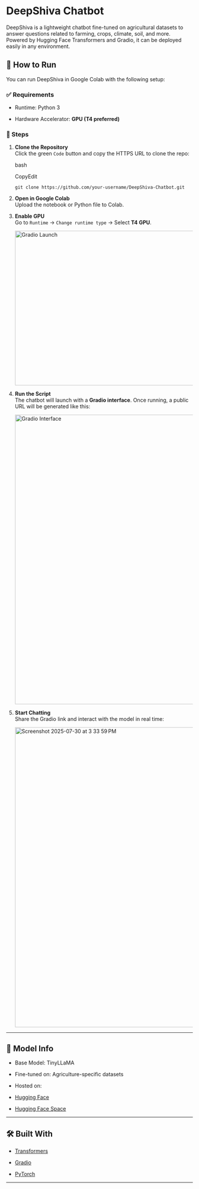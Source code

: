 DeepShiva Chatbot
====================

DeepShiva is a lightweight chatbot fine-tuned on agricultural datasets to answer questions related to farming, crops, climate, soil, and more. Powered by Hugging Face Transformers and Gradio, it can be deployed easily in any environment.

🚀 How to Run
-------------

You can run DeepShiva in Google Colab with the following setup:

### ✅ Requirements

-   Runtime: Python 3

-   Hardware Accelerator: **GPU (T4 preferred)**

### 🧪 Steps

1.  **Clone the Repository**\
    Click the green `Code` button and copy the HTTPS URL to clone the repo:

    bash

    CopyEdit

    `git clone https://github.com/your-username/DeepShiva-Chatbot.git`

2.  **Open in Google Colab**\
    Upload the notebook or Python file to Colab.

3.  **Enable GPU**\
    Go to `Runtime` → `Change runtime type` → Select **T4 GPU**.
    
    <img width="556" height="417" alt="Gradio Launch" src="https://github.com/user-attachments/assets/289f7aeb-b0dc-4184-a83d-c4206b7b028a" />

5.  **Run the Script**\
    The chatbot will launch with a **Gradio interface**. Once running, a public URL will be generated like this:
    
    <img width="1439" height="781" alt="Gradio Interface" src="https://github.com/user-attachments/assets/5a71e5bb-0019-437f-b476-4e00e0f2b3dc" />
    
7.  **Start Chatting**\
    Share the Gradio link and interact with the model in real time:
    
    <img width="1430" height="809" alt="Screenshot 2025-07-30 at 3 33 59 PM" src="https://github.com/user-attachments/assets/dbbd0e49-b6e5-4bda-b03f-e264219eaf90" />

* * * * *

🧠 Model Info
-------------

-   Base Model: TinyLLaMA

-   Fine-tuned on: Agriculture-specific datasets

-   Hosted on:
-   [Hugging Face](https://huggingface.co/utk-2oo4/DeepShiva-finetuned-model)
-   [Hugging Face Space](https://huggingface.co/spaces/utk-2oo4/DeepShiva_1)

* * * * *

🛠 Built With
-------------

-   [Transformers](https://github.com/huggingface/transformers)

-   [Gradio](https://github.com/gradio-app/gradio)

-   [PyTorch](https://pytorch.org)

* * * * *
